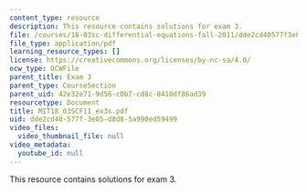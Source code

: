 ```yaml
---
content_type: resource
description: This resource contains solutions for exam 3.
file: /courses/18-03sc-differential-equations-fall-2011/dde2cd40577f3e05d8d85a990ed59499_MIT18_03SCF11_ex3s.pdf
file_type: application/pdf
learning_resource_types: []
license: https://creativecommons.org/licenses/by-nc-sa/4.0/
ocw_type: OCWFile
parent_title: Exam 3
parent_type: CourseSection
parent_uid: 42e32e71-9d56-c0b7-cd8c-8410df86ad39
resourcetype: Document
title: MIT18_03SCF11_ex3s.pdf
uid: dde2cd40-577f-3e05-d8d8-5a990ed59499
video_files:
  video_thumbnail_file: null
video_metadata:
  youtube_id: null
---
```

This resource contains solutions for exam 3.